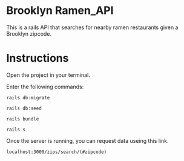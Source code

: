 # Brooklyn Ramen_API

This is a rails API that searches for nearby ramen restaurants given a Brooklyn zipcode.

# Instructions

Open the project in your terminal.

Enter the following commands:

`rails db:migrate`

`rails db:seed`

`rails bundle`

`rails s`

Once the server is running, you can request data useing this link.

`localhost:3000/zips/search/(#zipcode)`
